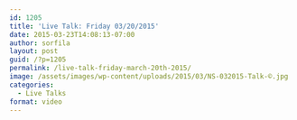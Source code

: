 ```yaml
---
id: 1205
title: 'Live Talk: Friday 03/20/2015'
date: 2015-03-23T14:08:13-07:00
author: sorfila
layout: post
guid: /?p=1205
permalink: /live-talk-friday-march-20th-2015/
image: /assets/images/wp-content/uploads/2015/03/NS-032015-Talk-©.jpg
categories:
  - Live Talks
format: video
---
```

